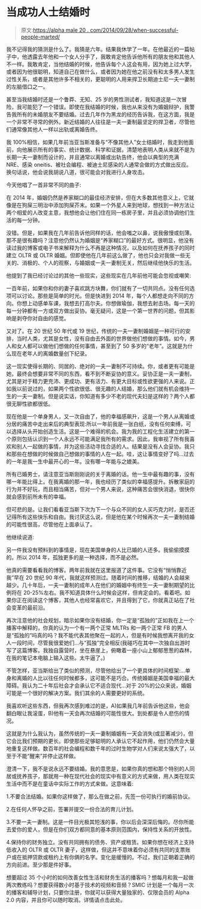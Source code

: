 # 当成功人士结婚时

> 原文:[https://alpha male 20 . com/2014/09/28/when-successful-people-marted/](https://alphamale20.com/2014/09/28/when-successful-people-get-married/)

我不记得我的猜测是什么了。我猜是六年。结果我休学了一年。在他最近的一篇帖子中，他透露去年他和一个女人分手了，我敢肯定他告诉他所有的朋友他和其他人不一样。我敢肯定，当他结婚的时候，他告诉每个人这会有用，因为她上过大学，或者因为他很聪明，知道自己在做什么，或者因为她在他之前没有和太多男人发生过性关系，或者是其他许多不相关的，更聪明的人用来捍卫长期迪士尼一夫一妻制的左脑借口之一。

甚至当我结婚时还是一个鲁莽、无知、25 岁的男性测试者，我知道这是一次冒险，我可能犯了一个错误。即使在我结婚的时候，我也从来没有为婚姻辩护，我警告我所有的未婚朋友不要结婚。过去几年作为黑龙的经历告诉我，在这方面，我是一个非常不寻常的例外。新近结婚的人往往是一夫一妻制最坚定的捍卫者，尽管他们通常像其他人一样以出轨或离婚告终。

我 100%相信，如果几年前当亚当斯准备与“不像其他人”女士结婚时，我走到他面前，向他展示所有的事实、统计数据、科学和证据，清楚地表明人类从来就不是为长期一夫一妻制而设计的，并且通常以离婚或出轨告终，他会以典型的充满 NRE、感染 oneitis、被社会编程、被迪士尼感染的人通常会做的方式做出反应。换句话说，他会说我胡说八道，很可能会对我进行人身攻击。

今天他唱了一首非常不同的曲子:

在 2014 年，婚姻仍然是养家糊口的最佳经济安排，但在大多数其他意义上，它就像是在狗屎三明治中添加狗屎芥末。如果一个外星人来到地球，想找到一种方法让两个相爱的人改变主意，我想他会让他们住在同一栋房子里，并且必须协调他们生活的每一分钟。

没错。但是，如果我在几年前告诉他同样的话，他会嗤之以鼻，说我傲慢或刻薄。那不是很有趣吗？注意他仍然认为婚姻是“养家糊口”的最好方式。很明显，他没有读过我的博客或电子书来解释为什么不再是这种情况，以及如何在抚养孩子的同时建立 OLTR 或 OLTR 婚姻。但即使他在几年前这么做了，他也只会对我做一些无关的、消极的、个人的观察，与婚姻或一夫一妻制无关，然后继续他快乐的生活。

他提到了我已经讨论过的其他一些现实，这些现实在几年前他可能会忽视或嘲笑:

一百年前，如果你和你的妻子喜欢跳方块舞，你们就有了一切共同点。没有任何选项可以讨论。那些是简单的时光。但是快进到 2014 年，每个人都想走向不同的方向。你想上动感单车课，我想去打高尔夫。你想做瑜伽，我想去射击场。每一天的每一分钟都有一方或双方做出妥协。毫无疑问，这是一个第一世界的问题，但其影响是剥夺你对自由的感觉。

又对了。在 20 世纪 50 年代或 19 世纪，传统的一夫一妻制婚姻是一种可行的安排，当时人类，尤其是女性，没有自由去外面的世界做他们想做的事情。如今，男人和女人都可以做他们想做的任何事情，甚至到了 50 多岁的“老年”。这就是为什么现在老年人的离婚数量创下纪录。

这一现实使得长期的、同居的、绝对的一夫一妻制不可持续。你，或者更有可能是她，最终会想要非常不同的东西，看不到不断妥协的意义。妥协正是一夫一妻制，尤其是对于精力更充沛、更成功、更有活力、有更大目标或性欲更强的人来说。正如我以前说过的，如果两个性欲很低、很无趣的人结婚，那么他们就有机会维持一生的一夫一妻制。但是说实话，你知道有多少不老的现代夫妇是这样的？两个人都很无聊性欲都很低。

现在他是一个单身男人，又一次自由了，他的幸福感飙升，这是一个男人从离婚或分居的痛苦中走出来后的典型表现:所以一年前我是一张白纸，没有任何束缚，可以选择从头开始创造生活。这是一个难得的机会。我为我的工程化生活建立的第一个原则包括认识到一个人永远不可能满足我所有的需求。因此，我审视了所有我喜欢和别人一起做的事情，并为这些活动寻找合适的人。结果是没有人会妥协。我只和那些在想做的时候做自己想做的事情的人在一起。哇，这让事情变好了吗...过去的一年是我一生中最开心的一年。没有哪一年能与之媲美。

所有已婚男士，请注意亚当斯刚刚说的关于离婚的话。他一生中最有趣的事，没有哪一年能比得上。在我离婚的那一年，我也经历了类似的幸福感提升。拆散家庭的行为并不好玩，而且相当痛苦，但对一个男人来说，这种痛苦会很快消退，很快你就会感到前所未有的幸福。

但可悲的是。让我们看看亚当斯下次为下一个与众不同的女人买巧克力时，是否还记得所有这些快乐和自由。我讨厌这么说，但是他在某个时候再次一夫一妻制结婚的可能性很高，尽管他在上面承认了。

他继续说道:

另一件我没有预料到的事情是，现在美国单身的人比已婚的人还多。我偷偷摸摸的。所以 2014 年，孤独更多的是一种选择，而不是必然。

他真的需要看看我的博客。两年前我就在这里报道了这件事。它没有“悄悄靠近我”早在 20 世纪 90 年代，我就这样预测过。随着时间的推移，结婚的人会越来越少。几十年后，一夫一妻制的成年人在他们的婚姻中有终生一夫一妻制期望的比例将在 20-25%左右。我不知道具体什么时候会这样，但肯定会的。看着吧。如果你正在阅读这个博客，其他人也经常喜欢它，并且得到了它，你就真正站在了社会变革的最前沿。

再次注意他的社会规划，暗示如果你没有结婚，你一定是“孤独的”正如我在上一个播客中解释的，你真的认为一个有一两个正常 MLTRs 和一两个正常 FB 的男人是“孤独的”吗真的吗？我不能代表其他聚在一起的人，但是有时候我想离开我的女人一段时间，尽管我很爱她们...与“孤独”完全相反(我碰巧在其中一次独自出游时写了这篇博客。我独自露营时，坐在悬崖上，俯瞰着一座小山上郁郁葱葱的森林，在我的笔记本电脑上输入这些。太牛逼了。)

不管怎样，亚当斯给出了类似的预测，尽管他给出了一个更具体的时间框架:...单身和离婚的人比以往任何时候都多，这可能不是巧合。传统婚姻是美国幸福的最大障碍。我认为二十年后社会才会承认它不适合现代...对于 20%的公众来说，婚姻可能是一个很好的解决方案。我们其余的人需要更好的系统。

我喜欢听这些东西，但我再次感到难过的是，A)如果我几年前告诉他这些，他会翻白眼让我滚蛋，B)他有一天会再次结婚的可能性很大。到处都是令人悲伤的情况。

这就是为什么我认为，虽然传统的一夫一妻制婚姻有一天会消失(或显著减少)，但它会比我们预期的更长。即使那些足够聪明的人承认它不起作用，他们仍然会大量地重复这样做。数百年的社会编程和数千年的过时生物学对人们来说太强大了，以至于不能“醒来”并停止这样做。

澄清一下，我不是说永远不要结婚。我的意思是，如果你真的想和那个特别的人同居或抚养孩子，那就用一种在现代社会的现实中有意义的方式来做，用人类在现实生活中而不是在童话中实际工作的方式来做。这意味着:

1.不要合法结婚。如果你这样做了，那么在做之前，先签一份可执行的婚前协议。

2.在任何人怀孕之前，签署并提交一份合法的育儿计划。

3.不要一夫一妻制。这是一件目光极其短浅的事，你以后会深深后悔的。尽你所能去爱你的爱人，但是在你们双方都同意的基本原则范围内，保持性关系的开放性。

4.保持你的财务独立。没有共同拥有的债务、资产或租赁。如果你想在经济上支持低收入的 OLTR 或 OLTR 妻子，这样做，但这并不意味着你必须有共同的支票账户或在抵押贷款或租约上有你俩的名字。变化是缓慢的。不过，我们正朝着正确的方向前进。至少那是件好事。

想要超过 35 个小时的如何改善女性生活和财务生活的播客吗？想每月和我一起做两次教练吗？想要获得数小时基于技术的视频和音频？SMIC 计划是一个每月一次的播客和辅导计划，只要你注册，你就可以获得大量独家的、仅限会员的 Alpha 2.0 内容，并且你可以随时取消。详情请点击此处。